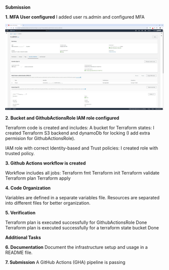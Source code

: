 **Submission**

**1. MFA User configured** 
I added user rs.admin and configured MFA

![alt text](https://github.com/medet-zh/medet-zh-rsschool-devops-course-tasks/blob/main/pictures/MFA%20User%20configured.jpg?raw=true)


**2. Bucket and GithubActionsRole IAM role configured**

Terraform code is created and includes:
  A bucket for Terraform states:
    I created Terraform S3 backend and dynamoDb for locking (I add extra permision for GithubActionsRole).

  IAM role with correct Identity-based and Trust policies:
    I created role with trusted policy.


**3. Github Actions workflow is created**

Workflow includes all jobs:
  Terraform fmt
  Terraform init
  Terraform validate
  Terraform plan
  Terraform apply

**4. Code Organization**

Variables are defined in a separate variables file.
Resources are separated into different files for better organization.

**5. Verification**

Terraform plan is executed successfully for GithubActionsRole
Done
Terraform plan is executed successfully for a terraform state bucket
Done

**Additional Tasks**

**6. Documentation**
Document the infrastructure setup and usage in a README file.

**7. Submission**
A GitHub Actions (GHA) pipeline is passing
